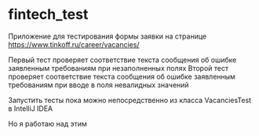 # fintech_test

Приложение для тестирования формы заявки на странице https://www.tinkoff.ru/career/vacancies/

Первый тест проверяет соответствие текста сообщения об ошибке заявленным требованиям при незаполненных полях
Второй тест проверяет соответствие текста сообщения об ошибке заявленным требованиям при вводе в поля невалидных значений

Запустить тесты пока можно непосредственно из класса VacanciesTest в IntelliJ IDEA

Но я работаю над этим
